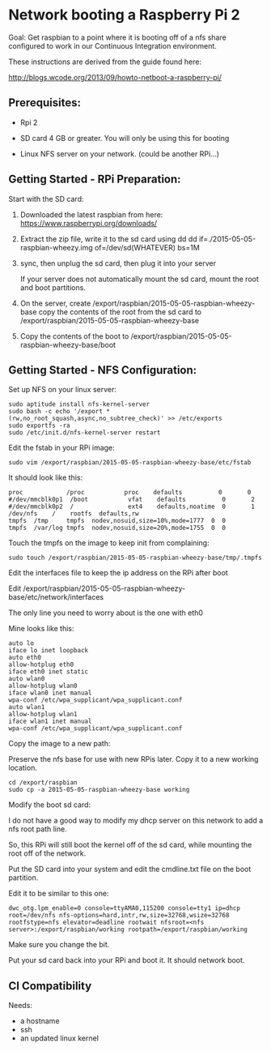 # Network booting a Raspberry Pi 2

Goal: Get raspbian to a point where it is booting off of a nfs share configured
to work in our Continuous Integration environment.

These instructions are derived from the guide found here:

http://blogs.wcode.org/2013/09/howto-netboot-a-raspberry-pi/

## Prerequisites:

- Rpi 2

- SD card 4 GB or greater. You will only be using this for booting

- Linux NFS server on your network. (could be another RPi...)

## Getting Started - RPi Preparation:

Start with the SD card:

1. Downloaded the latest raspbian from here:
    https://www.raspberrypi.org/downloads/

2. Extract the zip file, write it to the sd card using dd
        dd if=./2015-05-05-raspbian-wheezy.img of=/dev/sd(WHATEVER) bs=1M

3. sync, then unplug the sd card, then plug it into your server

   If your server does not automatically mount the sd card, mount the root and
   boot partitions.

4. On the server, create /export/raspbian/2015-05-05-raspbian-wheezy-base copy
   the contents of the root from the sd card to
   /export/raspbian/2015-05-05-raspbian-wheezy-base

5. Copy the contents of the boot to
   /export/raspbian/2015-05-05-raspbian-wheezy-base/boot

## Getting Started - NFS Configuration:

Set up NFS on your linux server:

    sudo aptitude install nfs-kernel-server
    sudo bash -c echo '/export *(rw,no_root_squash,async,no_subtree_check)' >> /etc/exports
    sudo exportfs -ra
    sudo /etc/init.d/nfs-kernel-server restart

Edit the fstab in your RPi image:

    sudo vim /export/raspbian/2015-05-05-raspbian-wheezy-base/etc/fstab

It should look like this:

    proc            /proc           proc    defaults          0       0
    #/dev/mmcblk0p1  /boot           vfat    defaults          0       2
    #/dev/mmcblk0p2  /               ext4    defaults,noatime  0       1
    /dev/nfs    /    rootfs  defaults,rw  
    tmpfs  /tmp     tmpfs  nodev,nosuid,size=10%,mode=1777  0  0
    tmpfs  /var/log tmpfs  nodev,nosuid,size=20%,mode=1755  0  0

Touch the tmpfs on the image to keep init from complaining:

    sudo touch /export/raspbian/2015-05-05-raspbian-wheezy-base/tmp/.tmpfs

Edit the interfaces file to keep the ip address on the RPi after boot

Edit /export/raspbian/2015-05-05-raspbian-wheezy-base/etc/network/interfaces

The only line you need to worry about is the one with eth0

Mine looks like this:

    auto lo
    iface lo inet loopback
    auto eth0
    allow-hotplug eth0
    iface eth0 inet static
    auto wlan0
    allow-hotplug wlan0
    iface wlan0 inet manual
    wpa-conf /etc/wpa_supplicant/wpa_supplicant.conf
    auto wlan1
    allow-hotplug wlan1
    iface wlan1 inet manual
    wpa-conf /etc/wpa_supplicant/wpa_supplicant.conf

Copy the image to a new path:

Preserve the nfs base for use with new RPis later. Copy it to a new working
location.

    cd /export/raspbian
    sudo cp -a 2015-05-05-raspbian-wheezy-base working

Modify the boot sd card:

I do not have a good way to modify my dhcp server on this network to add a nfs
root path line.

So, this RPi will still boot the kernel off of the sd card, while mounting the
root off of the network.

Put the SD card into your system and edit the cmdline.txt file on the boot
partition.

Edit it to be similar to this one:

    dwc_otg.lpm_enable=0 console=ttyAMA0,115200 console=tty1 ip=dhcp root=/dev/nfs nfs-options=hard,intr,rw,size=32768,wsize=32768 rootfstype=nfs elevator=deadline rootwait nfsroot=<nfs server>:/export/raspbian/working rootpath=/export/raspbian/working

Make sure you change the <nfs server> bit.

Put your sd card back into your RPi and boot it. It should network boot.

## CI Compatibility

Needs:
- a hostname
- ssh
- an updated linux kernel

